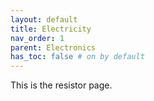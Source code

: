 ```yaml
---
layout: default
title: Electricity
nav_order: 1
parent: Electronics
has_toc: false # on by default
---
```

This is the resistor page.